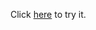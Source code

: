 Click [here](https://investment-react-8ix25p3jy-abdelrahman-radwans-projects.vercel.app) to try it.
